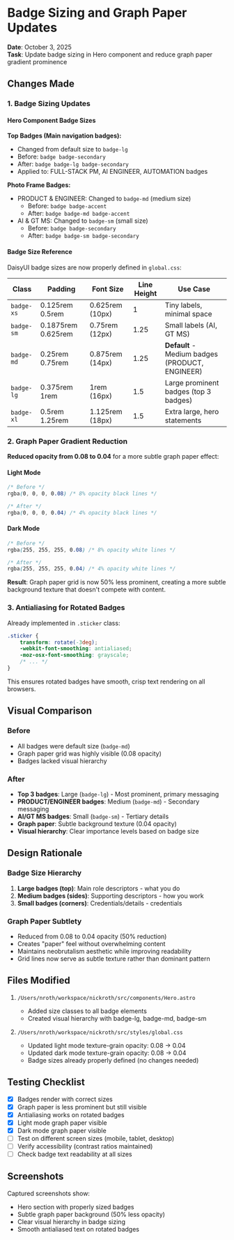 # Badge Sizing and Graph Paper Updates

**Date**: October 3, 2025  
**Task**: Update badge sizing in Hero component and reduce graph paper gradient prominence  

## Changes Made

### 1. Badge Sizing Updates

#### Hero Component Badge Sizes

**Top Badges (Main navigation badges):**
- Changed from default size to `badge-lg`
- Before: `badge badge-secondary`
- After: `badge badge-lg badge-secondary`
- Applied to: FULL-STACK PM, AI ENGINEER, AUTOMATION badges

**Photo Frame Badges:**
- PRODUCT & ENGINEER: Changed to `badge-md` (medium size)
  - Before: `badge badge-accent`
  - After: `badge badge-md badge-accent`
- AI & GT MS: Changed to `badge-sm` (small size)
  - Before: `badge badge-secondary`
  - After: `badge badge-sm badge-secondary`

#### Badge Size Reference

DaisyUI badge sizes are now properly defined in `global.css`:

| Class | Padding | Font Size | Line Height | Use Case |
|-------|---------|-----------|-------------|----------|
| `badge-xs` | 0.125rem 0.5rem | 0.625rem (10px) | 1 | Tiny labels, minimal space |
| `badge-sm` | 0.1875rem 0.625rem | 0.75rem (12px) | 1.25 | Small labels (AI, GT MS) |
| `badge-md` | 0.25rem 0.75rem | 0.875rem (14px) | 1.25 | **Default** - Medium badges (PRODUCT, ENGINEER) |
| `badge-lg` | 0.375rem 1rem | 1rem (16px) | 1.5 | Large prominent badges (top 3 badges) |
| `badge-xl` | 0.5rem 1.25rem | 1.125rem (18px) | 1.5 | Extra large, hero statements |

### 2. Graph Paper Gradient Reduction

**Reduced opacity from 0.08 to 0.04** for a more subtle graph paper effect:

#### Light Mode
```css
/* Before */
rgba(0, 0, 0, 0.08) /* 8% opacity black lines */

/* After */
rgba(0, 0, 0, 0.04) /* 4% opacity black lines */
```

#### Dark Mode
```css
/* Before */
rgba(255, 255, 255, 0.08) /* 8% opacity white lines */

/* After */
rgba(255, 255, 255, 0.04) /* 4% opacity white lines */
```

**Result**: Graph paper grid is now 50% less prominent, creating a more subtle background texture that doesn't compete with content.

### 3. Antialiasing for Rotated Badges

Already implemented in `.sticker` class:
```css
.sticker {
    transform: rotate(-3deg);
    -webkit-font-smoothing: antialiased;
    -moz-osx-font-smoothing: grayscale;
    /* ... */
}
```

This ensures rotated badges have smooth, crisp text rendering on all browsers.

## Visual Comparison

### Before
- All badges were default size (`badge-md`)
- Graph paper grid was highly visible (0.08 opacity)
- Badges lacked visual hierarchy

### After
- **Top 3 badges**: Large (`badge-lg`) - Most prominent, primary messaging
- **PRODUCT/ENGINEER badges**: Medium (`badge-md`) - Secondary messaging
- **AI/GT MS badges**: Small (`badge-sm`) - Tertiary details
- **Graph paper**: Subtle background texture (0.04 opacity)
- **Visual hierarchy**: Clear importance levels based on badge size

## Design Rationale

### Badge Size Hierarchy
1. **Large badges (top)**: Main role descriptors - what you do
2. **Medium badges (sides)**: Supporting descriptors - how you work  
3. **Small badges (corners)**: Credentials/details - credentials

### Graph Paper Subtlety
- Reduced from 0.08 to 0.04 opacity (50% reduction)
- Creates "paper" feel without overwhelming content
- Maintains neobrutalism aesthetic while improving readability
- Grid lines now serve as subtle texture rather than dominant pattern

## Files Modified

1. `/Users/nroth/workspace/nickroth/src/components/Hero.astro`
   - Added size classes to all badge elements
   - Created visual hierarchy with badge-lg, badge-md, badge-sm

2. `/Users/nroth/workspace/nickroth/src/styles/global.css`
   - Updated light mode texture-grain opacity: 0.08 → 0.04
   - Updated dark mode texture-grain opacity: 0.08 → 0.04
   - Badge sizes already properly defined (no changes needed)

## Testing Checklist

- [x] Badges render with correct sizes
- [x] Graph paper is less prominent but still visible
- [x] Antialiasing works on rotated badges
- [x] Light mode graph paper visible
- [x] Dark mode graph paper visible
- [ ] Test on different screen sizes (mobile, tablet, desktop)
- [ ] Verify accessibility (contrast ratios maintained)
- [ ] Check badge text readability at all sizes

## Screenshots

Captured screenshots show:
- Hero section with properly sized badges
- Subtle graph paper background (50% less opacity)
- Clear visual hierarchy in badge sizing
- Smooth antialiased text on rotated badges
